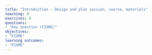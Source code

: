 ```yaml
---
title: "Introduction - Design and plan session, course, materials"
teaching: 0
exercises: 0
questions:
- "Key question (FIXME)"
objectives:
- "FIXME"
learning outcomes:
- "FIXME"
---
```


